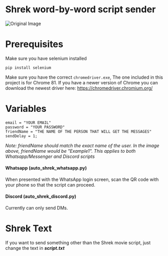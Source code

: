 # Shrek word-by-word script sender

![Original Image](https://i.imgur.com/7HVvmhC.jpg)
# Prerequisites
Make sure you have selenium installed

``pip install selenium``

Make sure you have the correct ``chromedriver.exe``, The one included in this project is for Chrome 81. If you have a
newer version of Chrome you can download the newest driver here:
https://chromedriver.chromium.org/

# Variables

#### 
```
email = "YOUR EMAIL"
password = "YOUR PASSWORD"
friendName = "THE NAME OF THE PERSON THAT WILL GET THE MESSAGES"
sendDelay = 1;
```
*Note: friendName should match the exact name of the user. In the image above, friendName would be "Example1". This applies to both Whatsapp/Messenger and Discord scripts*


#### Whatsapp (auto_shrek_whatsapp.py)
When presented with the WhatsApp login screen, scan the QR code with your phone so that the 
script can proceed.

#### Discord (auto_shrek_discord.py)
Currently can only send DMs.


# Shrek Text

If you want to send something other than the Shrek movie script, just change the text in ***script.txt***

